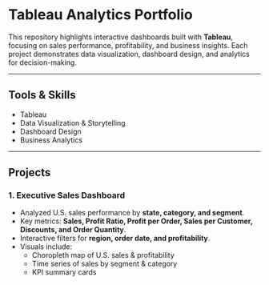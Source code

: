 # Tableau Analytics Portfolio

This repository highlights interactive dashboards built with **Tableau**, focusing on sales performance, profitability, and business insights. Each project demonstrates data visualization, dashboard design, and analytics for decision-making.

---

## Tools & Skills
- Tableau  
- Data Visualization & Storytelling  
- Dashboard Design  
- Business Analytics  

---

## Projects

### **1. Executive Sales Dashboard**
- Analyzed U.S. sales performance by **state, category, and segment**.  
- Key metrics: **Sales, Profit Ratio, Profit per Order, Sales per Customer, Discounts, and Order Quantity**.  
- Interactive filters for **region, order date, and profitability**.  
- Visuals include:  
  - Choropleth map of U.S. sales & profitability  
  - Time series of sales by segment & category  
  - KPI summary cards  
